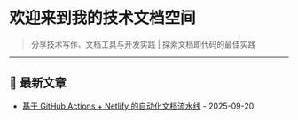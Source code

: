 # 欢迎来到我的技术文档空间

> 分享技术写作、文档工具与开发实践 | 探索文档即代码的最佳实践

---

## 🚀 最新文章

- [基于 GitHub Actions + Netlify 的自动化文档流水线](development/cicd.md) - 2025-09-20

<!-- 
---

## 📂 内容分类

-   **技术写作**
    ---
    - 写作技巧与规范
    - 案例分析与实践
    - 用户体验优化

    [了解更多 →](/technical-writing/)

-   **工具评测**
    ---
    - 文档工具比较
    - API 文档方案
    - 绘图与图表工具

    [了解更多 →](/tools/)

-   **开发实践**
    ---
    - CI/CD 流水线

    [了解更多 →](/development/)

-   **职业成长**
    ---
    - 技能提升路径
    - 学习资源推荐

    [了解更多 →](/career/) -->




